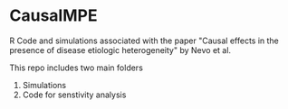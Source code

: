 # CausalMPE
R Code and simulations associated with the paper "Causal effects in the presence of disease etiologic heterogeneity" by Nevo et al.

This repo includes two main folders
1. Simulations
2. Code for senstivity analysis
